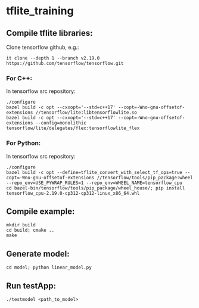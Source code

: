 # tflite_training

## Compile tflite libraries:

Clone tensorflow github, e.g.:

    it clone --depth 1 --branch v2.19.0  https://github.com/tensorflow/tensorflow.git

### For C++:

In tensorflow src repository:

    ./configure
    bazel build -c opt --cxxopt='--std=c++17' --copt=-Wno-gnu-offsetof-extensions //tensorflow/lite:libtensorflowlite.so
    bazel build -c opt --cxxopt='--std=c++17' --copt=-Wno-gnu-offsetof-extensions --config=monolithic tensorflow/lite/delegates/flex:tensorflowlite_flex

### For Python:

In tensorflow src repository:

    ./configure
    bazel build -c opt --define=tflite_convert_with_select_tf_ops=true --copt=-Wno-gnu-offsetof-extensions //tensorflow/tools/pip_package:wheel --repo_env=USE_PYWRAP_RULES=1 --repo_env=WHEEL_NAME=tensorflow_cpu
    cd bazel-bin/tensorflow/tools/pip_package/wheel_house/; pip install tensorflow_cpu-2.19.0-cp312-cp312-linux_x86_64.whl


## Compile example:

    mkdir build
    cd build; cmake ..
    make

## Generate model:

    cd model; python linear_model.py

## Run testApp:

    ./testmodel <path_to_model>